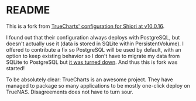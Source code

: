 # README

This is a fork from [TrueCharts' configuration for Shiori at v10.0.16](https://github.com/truecharts/charts/tree/master/charts/stable/shiori).

I found out that their configuration always deploys with PostgreSQL, but doesn't actually use it (data is stored in SQLite within PersistentVolume). I offered to contribute a fix so PostgreSQL will be used by default, with an option to keep existing behavior so I don't have to migrate my data from SQLite to PostgreSQL but [it was turned down](https://discord.com/channels/830763548678291466/1061739711724519485/1061745766328176742). And thus this is fork was started!

To be absolutely clear: TrueCharts is an awesome project. They have managed to package so many applications to be mostly one-click deploy on TrueNAS. Disagreements does not have to turn sour.
